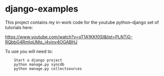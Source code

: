 # django-examples

This project contains my in-work code for the youtube python-django set of tutorials here:

https://www.youtube.com/watch?v=oT1A1KKf0SI&list=PLNTiG-RQbbG4RmIqUMq_j4vinv4OGABHJ

To use you will need to:

        Start a django project
        python manage.py syncdb
        python manage.py collectsources
